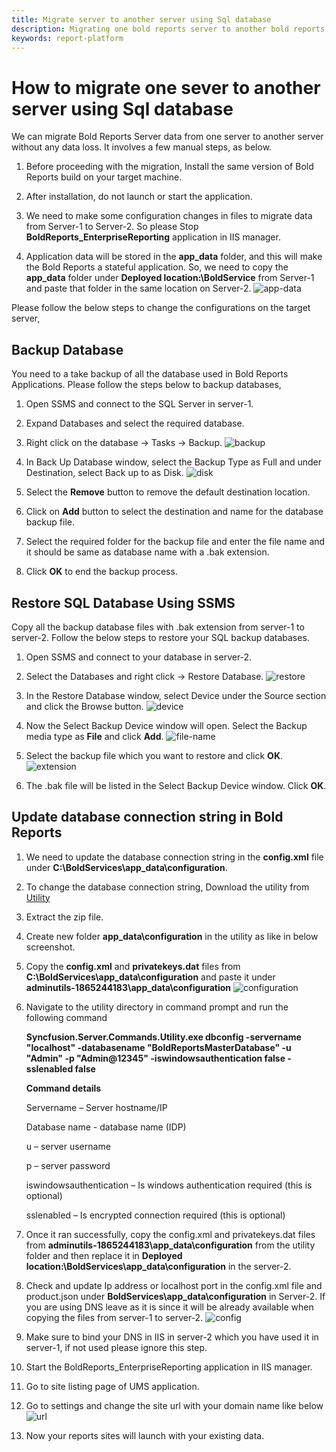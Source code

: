 ```yaml
---
title: Migrate server to another server using Sql database
description: Migrating one bold reports server to another bold reports server using Sql database in virtual machine.
keywords: report-platform 
---
```


# How to migrate one sever to another server using Sql database

We can migrate Bold Reports Server data from one server to another server without any data loss. It involves a few manual steps, as below.

1. Before proceeding with the migration, Install the same version of Bold Reports build on your target machine.

2. After installation, do not launch or start the application.

3. We need to make some configuration changes in files to migrate data from Server-1 to Server-2. So please Stop **BoldReports_EnterpriseReporting** application in IIS manager.

4. Application data will be stored in the **app\_data** folder, and this will make the Bold Reports a stateful application. So, we need to copy the **app\_data** folder under **Deployed location:\BoldService** from Server-1 and paste that folder in the same location on Server-2.
   ![app-data](/static/assets/on-premise/images/how-to/app-data.png)

Please follow the below steps to change the configurations on the target server,

## Backup Database

You need to a take backup of all the database used in Bold Reports Applications. Please follow the steps below to backup databases,

1. Open SSMS and connect to the SQL Server in server-1.

2. Expand Databases and select the required database.

3. Right click on the database -> Tasks -> Backup.
   ![backup](/static/assets/on-premise/images/how-to/backup-sql.png)

4. In Back Up Database window, select the Backup Type as Full and under Destination, select Back up to as Disk.
   ![disk](/static/assets/on-premise/images/how-to/disk-sql.png)

5. Select the **Remove** button to remove the default destination location.

6. Click on **Add** button to select the destination and name for the database backup file.

7. Select the required folder for the backup file and enter the file name and it should be same as database name with a .bak extension.

8. Click **OK** to end the backup process.

## Restore SQL Database Using SSMS

Copy all the backup database files with .bak extension from server-1 to server-2. Follow the below steps to restore your SQL backup databases.

1. Open SSMS and connect to your database in server-2.

2. Select the Databases and right click -> Restore Database.
   ![restore](/static/assets/on-premise/images/how-to/restore-sql.png)

3. In the Restore Database window, select Device under the Source section and click the Browse button.
   ![device](/static/assets/on-premise/images/how-to/device-sql.png)

4. Now the Select Backup Device window will open. Select the Backup media type as **File** and click **Add**.
   ![file-name](/static/assets/on-premise/images/how-to/backup-file-sql.png)

5. Select the backup file which you want to restore and click **OK**.
   ![extension](/static/assets/on-premise/images/how-to/bak-sql.png)

6. The .bak file will be listed in the Select Backup Device window. Click **OK**.

## Update database connection string in Bold Reports

1. We need to update the database connection string in the **config.xml** file under **C:\BoldServices\app_data\configuration**.

2. To change the database connection string, Download the utility from [Utility](https://www.syncfusion.com/downloads/support/directtrac/general/ze/adminutils-1865244183)

3. Extract the zip file.

4. Create new folder **app_data\configuration** in the utility as like in below screenshot.

5. Copy the **config.xml** and **privatekeys.dat** files from **C:\BoldServices\app_data\configuration** and paste it under **adminutils-1865244183\app_data\configuration**
   ![configuration](/static/assets/on-premise/images/how-to/utility-config-sql.png)

6. Navigate to the utility directory in command prompt and run the following command

   **Syncfusion.Server.Commands.Utility.exe dbconfig -servername "localhost" -databasename "BoldReportsMasterDatabase" -u "Admin" -p "Admin@12345" -iswindowsauthentication false -sslenabled false**

   **Command details**

   Servername – Server hostname/IP

   Database name -  database name (IDP)

   u – server username

   p – server password

   iswindowsauthentication – Is windows authentication required (this is optional)

   sslenabled – Is encrypted connection required (this is optional)

7. Once it ran successfully, copy the config.xml and privatekeys.dat files from **adminutils-1865244183\app_data\configuration** from the utility folder and then replace it in **Deployed location:\BoldServices\app_data\configuration** in the server-2.

8. Check and update Ip address or localhost port in the config.xml file and product.json under **BoldServices\app_data\configuration** in Server-2. If you are using DNS leave as it is since it will be already available when copying the files from server-1 to server-2.
   ![config](/static/assets/on-premise/images/how-to/config-sql.png)

9. Make sure to bind your DNS in IIS in server-2 which you have used it in server-1, if not used please ignore this step.

10. Start the BoldReports_EnterpriseReporting application in IIS manager.

11. Go to site listing page of UMS application.

12. Go to settings and change the site url with your domain name like below
    ![url](/static/assets/on-premise/images/how-to/update-url-site.png)

13. Now your reports sites will launch with your existing data.